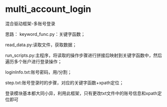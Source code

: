 # multi_account_login
混合驱动框架-多账号登录

思路：
keyword_func.py：关键字函数；

read_data.py:读取文件，获取数据；

run_scripts.py:主程序，将读取的操作步骤进行拼接后映射到关键字函数中，然后遍历多个账户进行登录操作；

loginInfo.txt:账号密码，用/分割；

step.txt:账号登录时的步骤，对应的关键字函数+xpath定位；


登录模块基本都大同小异，利用此框架，只有更改txt文件中的账号信息和xpath定位即可
